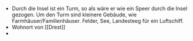 - Durch die Insel ist ein Turm, so als wäre er wie ein Speer durch die Insel gezogen. Um den Turm sind kleinere Gebäude, wie Farmhäuser/Familienhäuser. Felder, See, Landesteeg für ein Luftschiff.
- Wohnort von [[Drest]]
- 